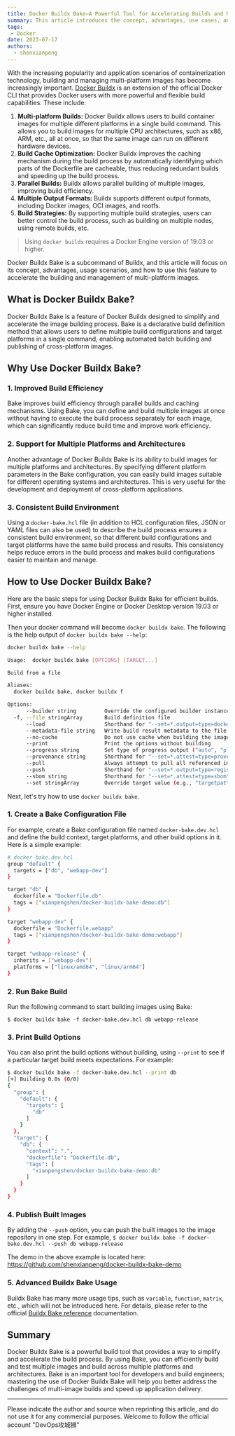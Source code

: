 ```yaml
---
title: Docker Buildx Bake—A Powerful Tool for Accelerating Builds and Managing Multi-platform Images
summary: This article introduces the concept, advantages, use cases, and how to use Docker Buildx Bake to accelerate the building and management of multi-platform images.
tags:
 - Docker
date: 2023-07-17
authors:
  - shenxianpeng
---
```


With the increasing popularity and application scenarios of containerization technology, building and managing multi-platform images has become increasingly important. [Docker Buildx](https://github.com/docker/buildx) is an extension of the official Docker CLI that provides Docker users with more powerful and flexible build capabilities.  These include:

1. **Multi-platform Builds:** Docker Buildx allows users to build container images for multiple different platforms in a single build command. This allows you to build images for multiple CPU architectures, such as x86, ARM, etc., all at once, so that the same image can run on different hardware devices.
2. **Build Cache Optimization:** Docker Buildx improves the caching mechanism during the build process by automatically identifying which parts of the Dockerfile are cacheable, thus reducing redundant builds and speeding up the build process.
3. **Parallel Builds:** Buildx allows parallel building of multiple images, improving build efficiency.
4. **Multiple Output Formats:** Buildx supports different output formats, including Docker images, OCI images, and rootfs.
5. **Build Strategies:** By supporting multiple build strategies, users can better control the build process, such as building on multiple nodes, using remote builds, etc.

> Using `docker buildx` requires a Docker Engine version of 19.03 or higher.

Docker Buildx Bake is a subcommand of Buildx, and this article will focus on its concept, advantages, usage scenarios, and how to use this feature to accelerate the building and management of multi-platform images.


## What is Docker Buildx Bake?

Docker Buildx Bake is a feature of Docker Buildx designed to simplify and accelerate the image building process. Bake is a declarative build definition method that allows users to define multiple build configurations and target platforms in a single command, enabling automated batch building and publishing of cross-platform images.


## Why Use Docker Buildx Bake?

### 1. Improved Build Efficiency

Bake improves build efficiency through parallel builds and caching mechanisms. Using Bake, you can define and build multiple images at once without having to execute the build process separately for each image, which can significantly reduce build time and improve work efficiency.


### 2. Support for Multiple Platforms and Architectures

Another advantage of Docker Buildx Bake is its ability to build images for multiple platforms and architectures. By specifying different platform parameters in the Bake configuration, you can easily build images suitable for different operating systems and architectures. This is very useful for the development and deployment of cross-platform applications.


### 3. Consistent Build Environment

Using a `docker-bake.hcl` file (in addition to HCL configuration files, JSON or YAML files can also be used) to describe the build process ensures a consistent build environment, so that different build configurations and target platforms have the same build process and results. This consistency helps reduce errors in the build process and makes build configurations easier to maintain and manage.


## How to Use Docker Buildx Bake?

Here are the basic steps for using Docker Buildx Bake for efficient builds. First, ensure you have Docker Engine or Docker Desktop version 19.03 or higher installed.

Then your docker command will become `docker buildx bake`. The following is the help output of `docker buildx bake --help`:

```bash
docker buildx bake --help

Usage:  docker buildx bake [OPTIONS] [TARGET...]

Build from a file

Aliases:
  docker buildx bake, docker buildx f

Options:
      --builder string         Override the configured builder instance
  -f, --file stringArray       Build definition file
      --load                   Shorthand for "--set=*.output=type=docker"
      --metadata-file string   Write build result metadata to the file
      --no-cache               Do not use cache when building the image
      --print                  Print the options without building
      --progress string        Set type of progress output ("auto", "plain", "tty"). Use plain to show container output (default "auto")
      --provenance string      Shorthand for "--set=*.attest=type=provenance"
      --pull                   Always attempt to pull all referenced images
      --push                   Shorthand for "--set=*.output=type=registry"
      --sbom string            Shorthand for "--set=*.attest=type=sbom"
      --set stringArray        Override target value (e.g., "targetpattern.key=value")
```

Next, let's try how to use `docker buildx bake`.


### 1. Create a Bake Configuration File

For example, create a Bake configuration file named `docker-bake.dev.hcl` and define the build context, target platforms, and other build options in it. Here is a simple example:

```bash
# docker-bake.dev.hcl
group "default" {
  targets = ["db", "webapp-dev"]
}

target "db" {
  dockerfile = "Dockerfile.db"
  tags = ["xianpengshen/docker-buildx-bake-demo:db"]
}

target "webapp-dev" {
  dockerfile = "Dockerfile.webapp"
  tags = ["xianpengshen/docker-buildx-bake-demo:webapp"]
}

target "webapp-release" {
  inherits = ["webapp-dev"]
  platforms = ["linux/amd64", "linux/arm64"]
}
```

### 2. Run Bake Build

Run the following command to start building images using Bake:

`$ docker buildx bake -f docker-bake.dev.hcl db webapp-release`

### 3. Print Build Options

You can also print the build options without building, using `--print` to see if a particular target build meets expectations. For example:

```bash
$ docker buildx bake -f docker-bake.dev.hcl --print db
[+] Building 0.0s (0/0)
{
  "group": {
    "default": {
      "targets": [
        "db"
      ]
    }
  },
  "target": {
    "db": {
      "context": ".",
      "dockerfile": "Dockerfile.db",
      "tags": [
        "xianpengshen/docker-buildx-bake-demo:db"
      ]
    }
  }
}
```

### 4. Publish Built Images

By adding the `--push` option, you can push the built images to the image repository in one step. For example, `$ docker buildx bake -f docker-bake.dev.hcl --push db webapp-release`

The demo in the above example is located here: https://github.com/shenxianpeng/docker-buildx-bake-demo

### 5. Advanced Buildx Bake Usage

Buildx Bake has many more usage tips, such as `variable`, `function`, `matrix`, etc., which will not be introduced here. For details, please refer to the official [Buildx Bake reference](https://docs.docker.com/build/bake/reference/) documentation.


## Summary

Docker Buildx Bake is a powerful build tool that provides a way to simplify and accelerate the build process.  By using Bake, you can efficiently build and test multiple images and build across multiple platforms and architectures.  Bake is an important tool for developers and build engineers; mastering the use of Docker Buildx Bake will help you better address the challenges of multi-image builds and speed up application delivery.

---

Please indicate the author and source when reprinting this article, and do not use it for any commercial purposes.  Welcome to follow the official account "DevOps攻城狮"